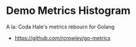 Demo Metrics Histogram
======================

A la: Coda Hale's metrics rebourn for Golang
* https://github.com/rcrowley/go-metrics

